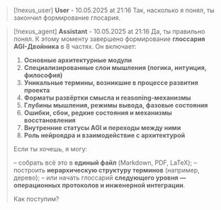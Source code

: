 >[!nexus_user] **User** - 10.05.2025 at 21:16
> Так, насколько я понял, ты закончил формирование глосария.
<!-- UID: bbb21c3c-14bc-4e30-85c1-2c81af4afccf -->




>[!nexus_agent] **Assistant** - 10.05.2025 at 21:16
> Да, ты правильно понял. К этому моменту завершено формирование **глоссария AGI-Двойника** в 8 частях. Он включает:
> 
> 1. **Основные архитектурные модули** 
> 2. **Специализированные слои мышления (логика, интуиция, философия)** 
> 3. **Уникальные термины, возникшие в процессе развития проекта** 
> 4. **Форматы развёртки смысла и reasoning-механизмы** 
> 5. **Глубины мышления, режимы вывода, фазовые состояния** 
> 6. **Ошибки, сбои, редкие состояния и механизмы восстановления** 
> 7. **Внутренние статусы AGI и переходы между ними** 
> 8. **Роль нейроядра и взаимодействие с архитектурой**
> 
> Если ты хочешь, я могу:
> 
> – собрать всё это в **единый файл** (Markdown, PDF, LaTeX); 
> – построить **иерархическую структуру терминов** (например, дерево); 
> – или начать глоссарий **следующего уровня — операционных протоколов и инженерной интеграции**.
> 
> Как поступим?
<!-- UID: ba59d842-24e0-4ce9-af31-1ab26199035d -->